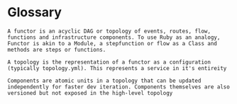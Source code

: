 # Glossary

```admonish title="Functor"
A functor is an acyclic DAG or topology of events, routes, flow, functions and infrastructure components. To use Ruby as an analogy, Functor is akin to a Module, a stepfunction or flow as a Class and methods are steps or functions.
```

```admonish title="Topology"
A topology is the representation of a functor as a configuration (typically topology.yml). This represents a service in it's entireity
```

```admonish title="Components"
Components are atomic units in a topology that can be updated independently for faster dev iteration. Components themselves are also versioned but not exposed in the high-level topology
```
